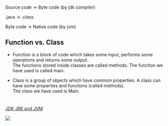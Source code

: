 Source code -> Byte code (by jdk compiler)   

.java  -> .class

Byte code -> Native code (by jvm)

## Function vs. Class  
- Function is a block of code which takes some input, performs some operations
and returns some output.  
The functions stored inside classes are called methods.
The function we have used is called main.  

- Class is a group of objects which have common properties. A class can have
some properties and functions (called methods).  
The class we have used is Main.  
#
[JDK JRE and JVM](https://www.javatpoint.com/difference-between-jdk-jre-and-jvm)  

![](https://media.geeksforgeeks.org/wp-content/uploads/20210218150010/JDK.png)